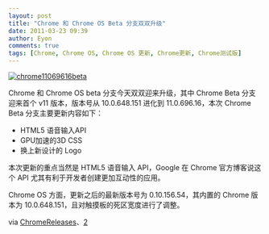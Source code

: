 ```yaml
---
layout: post
title: "Chrome 和 Chrome OS Beta 分支双双升级"
date: 2011-03-23 09:39
author: Eyon
comments: true
tags: [Chrome, Chrome OS, Chrome OS 更新, Chrome更新, Chrome测试版]
---
```

<a href="http://img.chromi.org/2011/03/chrome11069616beta.png">![](http://img.chromi.org/2011/03/chrome11069616beta.png "chrome11069616beta")</a>

Chrome 和 Chrome OS beta 分支今天双双迎来升级，其中 Chrome Beta 分支迎来首个 v11 版本，版本号从 10.0.648.151 进化到 11.0.696.16，本次 Chrome Beta 分支主要更新内容如下：


*   HTML5 语音输入API
*   GPU加速的3D CSS
*   换上新设计的 Logo

本次更新的重点当然是 HTML5 语音输入 API，Google 在 Chrome 官方博客说这个 API 尤其有利于开发者创建更加互动性的应用。

Chrome OS 方面，更新之后的最新版本号为 0.10.156.54，其内置的 Chrome 版本为 10.0.648.151，且对触摸板的死区宽度进行了调整。

via [ChromeReleases](http://googlechromereleases.blogspot.com/2011/03/chrome-os-beta-channel-update_22.html)、[2](http://googlechromereleases.blogspot.com/2011/03/chrome-beta-release.html)
